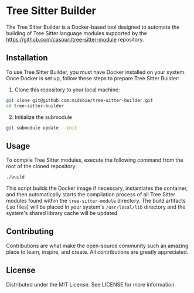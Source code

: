 # Tree Sitter Builder

The Tree Sitter Builder is a Docker-based tool designed to automate the building of Tree Sitter
language modules supported by the https://github.com/casouri/tree-sitter-module repository.

## Installation

To use Tree Sitter Builder, you must have Docker installed on your system. Once Docker is set up,
follow these steps to prepare Tree Sitter Builder:

1. Clone this repository to your local machine:

```bash
git clone git@github.com:midsbie/tree-sitter-builder.git
cd tree-sitter-builder
```

2. Initialize the submodule

```bash
git submodule update --init
```

## Usage

To compile Tree Sitter modules, execute the following command from the root of the cloned
repository:

```bash
./build
```

This script builds the Docker image if necessary, instantiates the container, and then automatically
starts the compilation process of all Tree Sitter modules found within the `tree-sitter-module`
directory. The build artifacts (.so files) will be placed in your system's `/usr/local/lib`
directory and the system's shared library cache will be updated.

## Contributing

Contributions are what make the open-source community such an amazing place to learn, inspire, and
create. All contributions are greatly appreciated.

## License

Distributed under the MIT License. See LICENSE for more information.